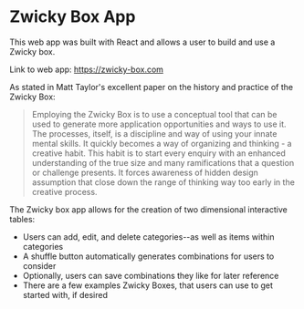 # Zwicky Box App

This web app was built with React and allows a user to build and use a Zwicky box. 

Link to web app: https://zwicky-box.com

As stated in Matt Taylor's excellent paper on the history and practice of the Zwicky Box:

> Employing the Zwicky Box is to use a conceptual tool that can be used to generate more application opportunities and ways to use it. The processes, itself, is a discipline and way of using your innate mental skills. It quickly becomes a way of organizing and thinking - a creative habit. This habit is to start every enquiry with an enhanced understanding of the true size and many ramifications that a question or challenge presents. It forces awareness of hidden design assumption that close down the range of thinking way too early in the creative process.

The Zwicky box app allows for the creation of two dimensional interactive tables:
-  Users can add, edit, and delete categories--as well as items within categories
- A shuffle button automatically generates combinations for users to consider
- Optionally, users can save combinations they like for later reference
- There are a few examples Zwicky Boxes, that users can use to get started with, if desired
